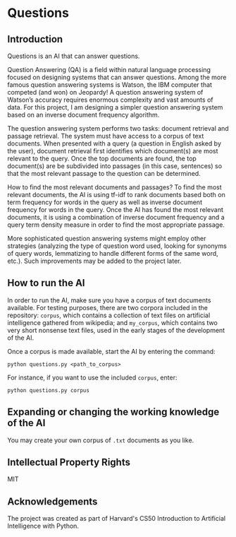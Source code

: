 # Questions

## Introduction

Questions is an AI that can answer questions.

Question Answering (QA) is a field within natural language processing focused on designing systems that can answer questions. Among the more famous question answering systems is Watson, the IBM computer that competed (and won) on Jeopardy! A question answering system of Watson’s accuracy requires enormous complexity and vast amounts of data. For this project, I am designing a simpler question answering system based on an inverse document frequency algorithm.

The question answering system performs two tasks: document retrieval and passage retrieval. The system must have access to a corpus of text documents. When presented with a query (a question in English asked by the user), document retrieval first identifies which document(s) are most relevant to the query. Once the top documents are found, the top document(s) are be subdivided into passages (in this case, sentences) so that the most relevant passage to the question can be determined.

How to find the most relevant documents and passages? To find the most relevant documents, the AI is using tf-idf to rank documents based both on term frequency for words in the query as well as inverse document frequency for words in the query. Once the AI has found the most relevant documents, it is using a combination of inverse document frequency and a query term density measure in order to find the most appropriate passage.

More sophisticated question answering systems might employ other strategies (analyzing the type of question word used, looking for synonyms of query words, lemmatizing to handle different forms of the same word, etc.). Such improvements may be added to the project later.

## How to run the AI

In order to run the AI, make sure you have a corpus of text documents available. For testing purposes, there are two corpora included in the repository: `corpus`, which contains a collection of text files on artificial intelligence gathered from wikipedia; and `my_corpus`, which contains two very short nonsense text files, used in the early stages of the development of the AI.

Once a corpus is made available, start the AI by entering the command:

```
python questions.py <path_to_corpus>
```

For instance, if you want to use the included `corpus`, enter:

```
python questions.py corpus
```

## Expanding or changing the working knowledge of the AI

You may create your own corpus of `.txt` documents as you like.

## Intellectual Property Rights

MIT

## Acknowledgements

The project was created as part of Harvard's CS50 Introduction to Artificial Intelligence with Python.
